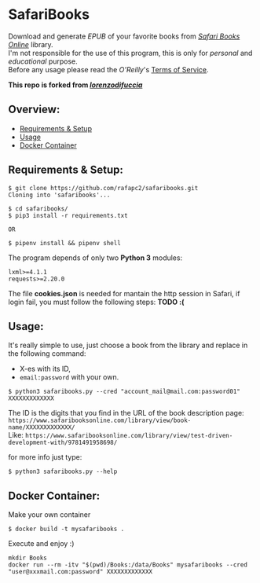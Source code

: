 # SafariBooks
Download and generate *EPUB* of your favorite books from [*Safari Books Online*](https://www.safaribooksonline.com) library.  
I'm not responsible for the use of this program, this is only for *personal* and *educational* purpose.  
Before any usage please read the *O'Reilly*'s [Terms of Service](https://learning.oreilly.com/terms/).  

**This repo is forked from [*lorenzodifuccia*](https://github.com/lorenzodifuccia/safaribooks)**

## Overview:
  * [Requirements & Setup](#requirements--setup)
  * [Usage](#usage)
  * [Docker Container](#docker-container)

## Requirements & Setup:
```shell
$ git clone https://github.com/rafapc2/safaribooks.git
Cloning into 'safaribooks'...

$ cd safaribooks/
$ pip3 install -r requirements.txt

OR

$ pipenv install && pipenv shell
```  

The program depends of only two **Python 3** modules:
```python3
lxml>=4.1.1
requests>=2.20.0
```

The file **cookies.json** is needed for mantain the http session in Safari, if login fail, you must follow the following steps:
**TODO :(**


## Usage:
It's really simple to use, just choose a book from the library and replace in the following command:
  * X-es with its ID,
  * `email:password` with your own.

```shell
$ python3 safaribooks.py --cred "account_mail@mail.com:password01" XXXXXXXXXXXXX
```

The ID is the digits that you find in the URL of the book description page:  
`https://www.safaribooksonline.com/library/view/book-name/XXXXXXXXXXXXX/`  
Like: `https://www.safaribooksonline.com/library/view/test-driven-development-with/9781491958698/`  

for more info just type:
```shell
$ python3 safaribooks.py --help
```

## Docker Container:

Make your own container
```shell
$ docker build -t mysafaribooks .
```

Execute and enjoy :)

```shell
mkdir Books
docker run --rm -itv "$(pwd)/Books:/data/Books" mysafaribooks --cred "user@xxxmail.com:password" XXXXXXXXXXXXX
```
